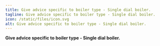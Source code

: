 ```yaml
---
title: Give advice specific to boiler type - Single dial boiler.
tagline: Give advice specific to boiler type - Single dial boiler.
icon: /static/files/icon.svg
alt: Give advice specific to boiler type - Single dial boiler.
---
```

**Give advice specific to boiler type - Single dial boiler.**